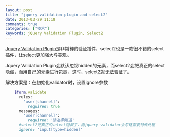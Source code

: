 ```yaml
---
layout: post
title: "jquery validation plugin and select2"
date: 2013-03-29 11:18
comments: true
categories: ["技术"]
keywords: jQuery Validation Plugin, Select2
---
```


  [Jquery Validation Plugin](http://docs.jquery.com/Plugins/Validation)是非常棒的验证插件，select2也是一款很不错的select插件，让select更加强大与美观。

  Jquery Validation Plugin会默认忽视hidden的元素，而select2会把真正的select隐藏，而用自己的元素进行包裹，这时，select2就无法验证了。

  解决方案是：在初始化validator时，设置ignore参数

```ruby
    $form.validate
      rules:
        'user[channel]':
          required: true
      messages:
        'user[channel]':
          required: '请选择频道'
      #select2把真正的select隐藏了，而jquery validator会忽略需要特殊处理
      ignore: 'input[type=hidden]'
```
